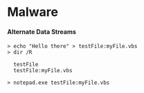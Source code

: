 # Malware

#### Alternate Data Streams

```shell
> echo "Hello there" > testFile:myFile.vbs 
> dir /R

  testFile
  testFile:myFile.vbs 
  
> notepad.exe testFile:myFile.vbs
```
